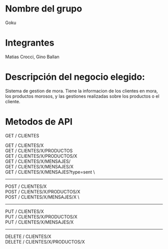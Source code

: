 
# Nombre del grupo
Goku
# Integrantes
Matias Crocci, Gino Ballan

# Descripción del negocio elegido:
Sistema de gestion de mora. Tiene la informacion de los clientes en mora, los productos morosos, y las gestiones realizadas sobre los productos o el cliente.  

# Metodos de API

GET / CLIENTES 

GET / CLIENTES/X \
GET / CLIENTES/X/PRODUCTOS \
GET / CLIENTES/X/PRODUCTOS/X \
GET / CLIENTES/X/MENSAJES/ \
GET / CLIENTES/X/MENSAJES/X \
GET / CLIENTES/X/MENSAJES?type=sent \

---------------------------------------

POST / CLIENTES/X \
POST / CLIENTES/X/PRODUCTOS/X \
POST / CLIENTES/X/MENSAJES/X \

---------------------------------------

PUT / CLIENTES/X \
PUT / CLIENTES/X/PRODUCTOS/X \
PUT / CLIENTES/X/MENSAJES/X 

---------------------------------------

DELETE / CLIENTES/X \
DELETE / CLIENTES/X/PRODUCTOS/X 
